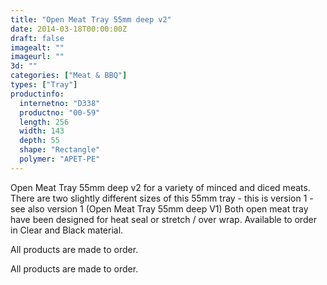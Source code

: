 ```yaml
---
title: "Open Meat Tray 55mm deep v2"
date: 2014-03-18T00:00:00Z
draft: false
imagealt: ""
imageurl: ""
3d: ""
categories: ["Meat & BBQ"]
types: ["Tray"]
productinfo:
  internetno: "D338"
  productno: "00-59"
  length: 256
  width: 143
  depth: 55
  shape: "Rectangle"
  polymer: "APET-PE"
---
```

Open Meat Tray 55mm deep v2 for a variety of minced and diced meats. There are two slightly different sizes of this 55mm tray - this is version 1 - see also version 1 (Open Meat Tray 55mm deep V1) Both open meat tray have been designed for heat seal or stretch / over wrap. Available to order in Clear and Black material.

All products are made to order.

 

All products are made to order.